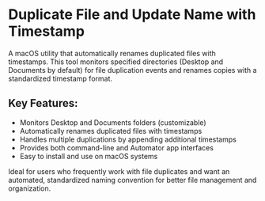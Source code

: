 # Duplicate File and Update Name with Timestamp

A macOS utility that automatically renames duplicated files with timestamps. This tool monitors specified directories (Desktop and Documents by default) for file duplication events and renames copies with a standardized timestamp format.

## Key Features:
- Monitors Desktop and Documents folders (customizable)
- Automatically renames duplicated files with timestamps
- Handles multiple duplications by appending additional timestamps
- Provides both command-line and Automator app interfaces
- Easy to install and use on macOS systems

Ideal for users who frequently work with file duplicates and want an automated, standardized naming convention for better file management and organization.